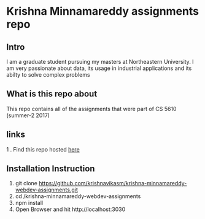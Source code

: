 # Krishna Minnamareddy assignments repo
## Intro
I am a graduate student pursuing my masters at Northeastern University.
I am very passionate about data, its usage in industrial applications and its abilty to solve complex problems

## What is this repo about
This repo contains all of the assignments that were part of CS 5610 (summer-2 2017)
## links
1 . Find this repo hosted [here]()
## Installation Instruction
1. git clone https://github.com/krishnavikasm/krishna-minnamareddy-webdev-assignments.git
2. cd /krishna-minnamareddy-webdev-assignments
3. npm install
4. Open Browser and hit http://localhost:3030